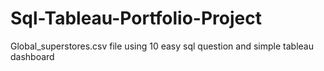 # Sql-Tableau-Portfolio-Project
Global_superstores.csv file using 10 easy sql question and simple tableau dashboard
